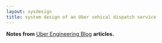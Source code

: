 ```yaml
---
layout: sysdesign
title: system design of an Uber vehical dispatch service
---
```


**Notes from** [Uber Engineering Blog](https://www.uber.com/en-US/blog/engineering/) **articles.**

